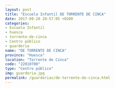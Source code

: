 ```yaml
---
layout: post
title: "Escuela Infantil DE TORRENTE DE CINCA"
date: 2017-09-20 20:57:05 +0200
categories:
- Escuela Infantil
- huesca
- torrente-de-cinca
- Centro público
- guarderia
name: "DE TORRENTE DE CINCA"
province: "Huesca"
location: "Torrente de Cinca"
code: "22010700"
type: "Centro público"
img: guarderia.jpg
permalink: /guarderias/de-torrente-de-cinca.html
---
```

